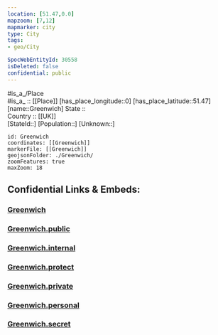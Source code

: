 ```yaml
---
location: [51.47,0.0] 
mapzoom: [7,12] 
mapmarker: city 
type: City
tags:
- geo/City

SpocWebEntityId: 30558
isDeleted: false
confidential: public
---
```


#is_a_/Place  
#is_a_ :: [[Place]] 
[has_place_longitude::0] 
[has_place_latitude::51.47] 
[name::Greenwich] 
State ::  
Country :: [[UK]]  
[StateId::] 
[Population::] 
[Unknown::] 


```leaflet
id: Greenwich
coordinates: [[Greenwich]] 
markerFile: [[Greenwich]] 
geojsonFolder: ./Greenwich/
zoomFeatures: true 
maxZoom: 18
```


## Confidential Links & Embeds: 

### [Greenwich](/_Standards/Earth/Continent/Europe/Europe~North/UK/England/Regions~England/London,Greater/cities~GreaterLondon/Greenwich.md) 

### [Greenwich.public](/_public/Earth/Continent/Europe/Europe~North/UK/England/Regions~England/London,Greater/cities~GreaterLondon/Greenwich.public.md) 

### [Greenwich.internal](/_internal/Earth/Continent/Europe/Europe~North/UK/England/Regions~England/London,Greater/cities~GreaterLondon/Greenwich.internal.md) 

### [Greenwich.protect](/_protect/Earth/Continent/Europe/Europe~North/UK/England/Regions~England/London,Greater/cities~GreaterLondon/Greenwich.protect.md) 

### [Greenwich.private](/_private/Earth/Continent/Europe/Europe~North/UK/England/Regions~England/London,Greater/cities~GreaterLondon/Greenwich.private.md) 

### [Greenwich.personal](/_personal/Earth/Continent/Europe/Europe~North/UK/England/Regions~England/London,Greater/cities~GreaterLondon/Greenwich.personal.md) 

### [Greenwich.secret](/_secret/Earth/Continent/Europe/Europe~North/UK/England/Regions~England/London,Greater/cities~GreaterLondon/Greenwich.secret.md)

